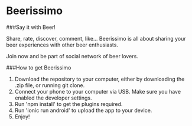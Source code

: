 # Beerissimo

###Say it with Beer!

Share, rate, discover, comment, like… Beerissimo is all about sharing 
your beer experiences with other beer enthusiasts.

Join now and be part of social network of beer lovers.

###How to get Beerissimo
1. Download the repository to your computer, either by downloading the .zip file, or running git clone.
2. Connect your phone to your computer via USB. Make sure you have enabled the developer settings.
3. Run 'npm install' to get the plugins required.
4. Run 'ionic run android' to upload the app to your device.
5. Enjoy!
